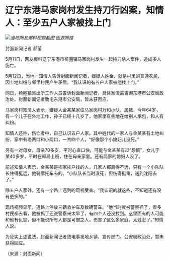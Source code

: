 # 辽宁东港马家岗村发生持刀行凶案，知情人：至少五户人家被找上门

![](https://inews.gtimg.com/om_bt/OuSRFMiJxov3IxbGQ0GXiNKllxyqMzibHzO_wwTJPeHKQAA/1000)_当地网友爆料视频截图
图源网络_

封面新闻记者 郝莹

5月11日，网友爆料辽宁东港市椅圈镇马家岗村发生一起持刀杀人案件，造成多人伤亡。

5月12日，当地一知情人告诉封面新闻记者，嫌疑人姓金，就是村里的普通农民，因土地纠纷与邻里村民产生矛盾。“我认识的有五户人家被他找上门。”

同日，椅圈镇派出所工作人员告诉封面新闻记者，具体案情需咨询东港市公安局政治处。封面新闻记者致电东港市公安局，暂未获回应。

马家岗村知情人表示，嫌疑人金某某家住马家岗村万和小队，属猪，今年64岁，有一个儿子在外地工作，孙子已经十几岁了，他家里有些地在给别人承包，和人有纠纷。

知情人还称，伤亡者中，自己认识五户人家。其中姓代的一家人与金某某有土地纠纷，家中有老两口和小两口，一共四个人，“好像那个小媳妇儿没死。”

另有一对母女，母亲70多岁，平时心直口快，可能与金某某有过“怨恨”，女儿于某40多岁，平时在邮局上班，住在母亲家里。还有两家的媳妇人没了。

前述知情人表示，金某某是挨家挨户找的人，几家人都离得不远，只有一个小队队长住得挺远，他骑摩托车去的。“小队队长当时没死，但伤得挺重，送到沈阳去了。”

除五户人家外，还有一个路上遇到的司机受害。“我认识的就这些，不知道还有没有更多的。”

现场视频显示，道路上停放三辆救护车及数辆警车。“他当时就被警察抓了，很多村民都去看，他被抓了还说警察来太早了，有四个人还没找到。这里面有的人可能和他有仇怨，但不能说所有人都是可恨之人，伤害了这么多家庭，太残忍了。”知情人说。

为证实上述说法，封面新闻记者致电事发地乡镇、宣传部门、公安局政治处，暂未获得回应。

（来源：封面新闻）

